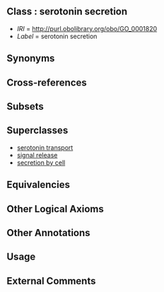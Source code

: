 
## Class : serotonin secretion

 * *IRI* = http://purl.obolibrary.org/obo/GO_0001820
 * *Label* = serotonin secretion

## Synonyms


## Cross-references


## Subsets


## Superclasses

 * [serotonin transport](../../GO/37/GO_0006837.md)
 * [signal release](../../GO/61/GO_0023061.md)
 * [secretion by cell](../../GO/40/GO_0032940.md)

## Equivalencies


## Other Logical Axioms


## Other Annotations


## Usage


## External Comments

